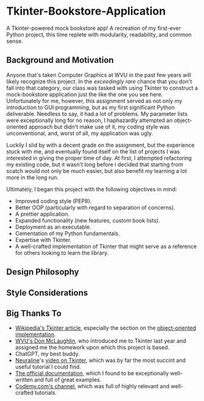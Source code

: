 # Tkinter-Bookstore-Application
A Tkinter-powered mock bookstore app! A recreation of my first-ever Python project, this time replete with modularity, readability, and common sense.

## Background and Motivation
Anyone that's taken Computer Graphics at WVU in the past few years will likely recognize this project. In the *exceedingly rare* chance that you don't fall into that category, our class was tasked with using Tkinter to construct a mock-bookstore application just the like the one you see here. Unfortunately for me, however, this assignment served as not only my introduction to GUI programming, but as my first significant Python deliverable. Needless to say, it had a lot of problems. My parameter lists were exceptionally long for no reason, I haphazardly attempted an object-oriented approach but didn't make use of it, my coding style was unconventional, and, worst of all, my application was ugly.

Luckily I slid by with a decent grade on the assignment, but the experience stuck with me, and eventually found itself on the list of projects I was interested in giving the proper time of day. At first, I attempted refactoring my existing code, but it wasn't long before I decided that starting from scatch would not only be much easier, but also benefit my learning a lot more in the long run.

Ultimately, I began this project with the following objectives in mind:
- Improved coding style (PEP8).
- Better OOP (particularly with regard to separation of concerns).
- A prettier application.
- Expanded functionality (new features, custom book lists).
- Deployment as an executable.
- Cementation of my Python fundamentals.
- Expertise with Tkinter.
- A well-crafted implementation of Tkinter that might serve as a reference for others looking to learn the library.

## Design Philosophy

## Style Considerations


## Big Thanks To
- [Wikipedia's Tkinter article](https://en.wikipedia.org/wiki/Tkinter), especially the section on the [object-oriented implementation](https://en.wikipedia.org/wiki/Tkinter#Simple_application).
- [WVU's Don McLaughlin](https://directory.statler.wvu.edu/faculty-staff-directory/don-mclaughlin), who introduced me to Tkinter last year and assigned me the homework upon which this project is based.
- ChatGPT, my best buddy.
- [Neuraline](https://www.youtube.com/@NeuralNine)'s [video on Tkinter](https://www.youtube.com/watch?v=ibf5cx221hk&t=954s&pp=ygUwVGtpbnRlciBCZWdpbm5lciBDb3Vyc2UgLSBQeXRob24gR1VJIERldmVsb3BtZW50), which was by far the most succint and useful tutorial I could find.
- [The official documentation](https://docs.python.org/3/library/tkinter.html), which I found to be exceptionally well-written and full of great examples.
- [Codemy.com's channel](https://www.youtube.com/@Codemycom/videos), which was full of highly relevant and well-crafted tutorials.
